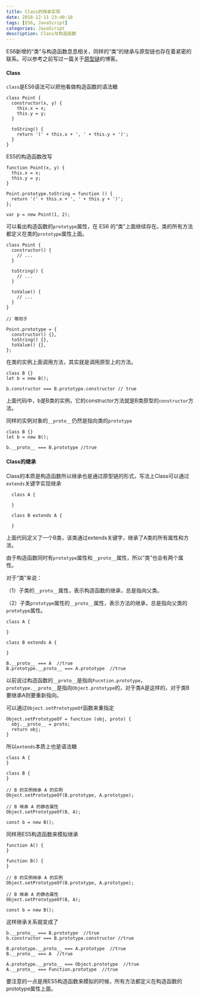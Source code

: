 ```yaml
---
title: Class的继承实现
date: 2018-12-11 23:40:18
tags: [ES6, JavaScript] 
categories: JavaScript
description: Class与构造函数
---
```


ES6新增的“类”与构造函数息息相关，同样的“类”的继承与原型链也存在着紧密的联系。可以参考之前写过一篇关于[原型链](/2018/04/10/js的原型链/)的博客。

#### Class
`class`是ES6语法可以把他看做构造函数的语法糖

    class Point {
      constructor(x, y) {
        this.x = x;
        this.y = y;
      }

      toString() {
        return '(' + this.x + ', ' + this.y + ')';
      }
    }

ES5的构造函数改写

    function Point(x, y) {
      this.x = x;
      this.y = y;
    }

    Point.prototype.toString = function () {
      return '(' + this.x + ', ' + this.y + ')';
    };

    var p = new Point(1, 2);


可以看出构造函数的`prototype`属性，在 ES6 的“类”上面继续存在。类的所有方法都定义在类的`prototype`属性上面。

    class Point {
      constructor() {
        // ...
      }

      toString() {
        // ...
      }

      toValue() {
        // ...
      }
    }

    // 等同于

    Point.prototype = {
      constructor() {},
      toString() {},
      toValue() {},
    };

在类的实例上面调用方法，其实就是调用原型上的方法。

    class B {}
    let b = new B();

    b.constructor === B.prototype.constructor // true

上面代码中，b是B类的实例，它的constructor方法就是B类原型的`constructor`方法。

同样的实例对象的`__proto__`仍然是指向类的`prototype`

    class B {}
    let b = new B();

    b.__proto__ === B.prototype //true

#### Class的继承
Class的本质是构造函数所以继承也是通过原型链的形式，写法上Class可以通过`extends`关键字实现继承

      class A {

      }

      class B extends A {

      }

上面代码定义了一个B类，该类通过extends关键字，继承了A类的所有属性和方法。

由于构造函数同时有`prototype`属性和`__proto__`属性，所以“类”也会有两个属性。

对于“类”来说：  

（1）子类的`__proto__`属性，表示构造函数的继承，总是指向父类。

（2）子类`prototype`属性的`__proto__`属性，表示方法的继承，总是指向父类的`prototype`属性。

    class A {

    }

    class B extends A {

    }

    B.__proto__ === A  //true
    B.prototype.__proto__ === A.prototype  //true

以前说过构造函数的`__proto__`是指向`Fucntion.prototype`，`prototype.__proto__`是指向`Object.prototype`的，对于类A是这样的，对于类B要继承A则要重新指向。

可以通过`Object.setPrototypeOf`函数来重指定

    Object.setPrototypeOf = function (obj, proto) {
      obj.__proto__ = proto;
      return obj;
    }

所以`extends`本质上也是语法糖

    class A {
    }

    class B {
    }

    // B 的实例继承 A 的实例
    Object.setPrototypeOf(B.prototype, A.prototype);

    // B 继承 A 的静态属性
    Object.setPrototypeOf(B, A);

    const b = new B();

同样用ES5构造函数来模拟继承

    function A() {
    }

    function B() {
    }

    // B 的实例继承 A 的实例
    Object.setPrototypeOf(B.prototype, A.prototype);

    // B 继承 A 的静态属性
    Object.setPrototypeOf(B, A);

    const b = new B();

这样继承关系就变成了

    b.__proto__ === B.prototype  //true
    b.constructor === B.prototype.constructor //true

    B.prototype.__proto__ === A.prototype  //true
    B.__proto__ === A  //true

    A.prototype.__proto__ === Object.prototype  //true
    A.__proto__ === Function.prototype  //true


要注意的一点是用ES5构造函数来模拟的时候，所有方法都定义在构造函数的prototype属性上面。